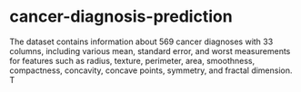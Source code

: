 # cancer-diagnosis-prediction
The dataset contains information about 569 cancer diagnoses with 33 columns, including various mean, standard error, and worst measurements for features such as radius, texture, perimeter, area, smoothness, compactness, concavity, concave points, symmetry, and fractal dimension. T
